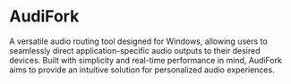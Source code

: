 # AudiFork
A versatile audio routing tool designed for Windows, allowing users to seamlessly direct application-specific audio outputs to their desired devices. Built with simplicity and real-time performance in mind, AudiFork aims to provide an intuitive solution for personalized audio experiences.
